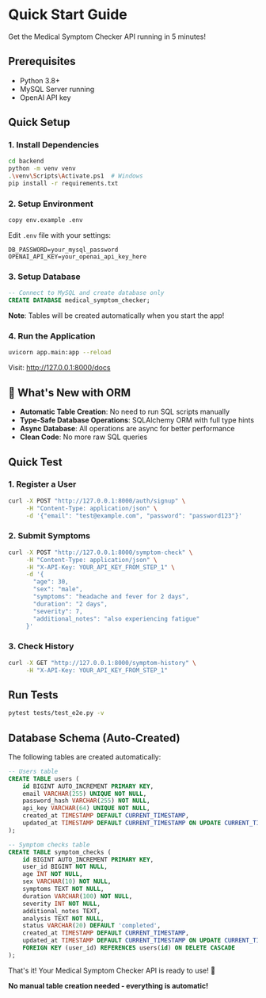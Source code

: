 # Quick Start Guide

Get the Medical Symptom Checker API running in 5 minutes!

## Prerequisites

- Python 3.8+
- MySQL Server running
- OpenAI API key

## Quick Setup

### 1. Install Dependencies
```bash
cd backend
python -m venv venv
.\venv\Scripts\Activate.ps1  # Windows
pip install -r requirements.txt
```

### 2. Setup Environment
```bash
copy env.example .env
```

Edit `.env` file with your settings:
```env
DB_PASSWORD=your_mysql_password
OPENAI_API_KEY=your_openai_api_key_here
```

### 3. Setup Database
```sql
-- Connect to MySQL and create database only
CREATE DATABASE medical_symptom_checker;
```
**Note**: Tables will be created automatically when you start the app!

### 4. Run the Application
```bash
uvicorn app.main:app --reload
```

Visit: http://127.0.0.1:8000/docs

## 🚀 **What's New with ORM**

- **Automatic Table Creation**: No need to run SQL scripts manually
- **Type-Safe Database Operations**: SQLAlchemy ORM with full type hints
- **Async Database**: All operations are async for better performance
- **Clean Code**: No more raw SQL queries

## Quick Test

### 1. Register a User
```bash
curl -X POST "http://127.0.0.1:8000/auth/signup" \
     -H "Content-Type: application/json" \
     -d '{"email": "test@example.com", "password": "password123"}'
```

### 2. Submit Symptoms
```bash
curl -X POST "http://127.0.0.1:8000/symptom-check" \
     -H "Content-Type: application/json" \
     -H "X-API-Key: YOUR_API_KEY_FROM_STEP_1" \
     -d '{
       "age": 30,
       "sex": "male",
       "symptoms": "headache and fever for 2 days",
       "duration": "2 days",
       "severity": 7,
       "additional_notes": "also experiencing fatigue"
     }'
```

### 3. Check History
```bash
curl -X GET "http://127.0.0.1:8000/symptom-history" \
     -H "X-API-Key: YOUR_API_KEY_FROM_STEP_1"
```

## Run Tests
```bash
pytest tests/test_e2e.py -v
```

## Database Schema (Auto-Created)

The following tables are created automatically:

```sql
-- Users table
CREATE TABLE users (
    id BIGINT AUTO_INCREMENT PRIMARY KEY,
    email VARCHAR(255) UNIQUE NOT NULL,
    password_hash VARCHAR(255) NOT NULL,
    api_key VARCHAR(64) UNIQUE NOT NULL,
    created_at TIMESTAMP DEFAULT CURRENT_TIMESTAMP,
    updated_at TIMESTAMP DEFAULT CURRENT_TIMESTAMP ON UPDATE CURRENT_TIMESTAMP
);

-- Symptom checks table
CREATE TABLE symptom_checks (
    id BIGINT AUTO_INCREMENT PRIMARY KEY,
    user_id BIGINT NOT NULL,
    age INT NOT NULL,
    sex VARCHAR(10) NOT NULL,
    symptoms TEXT NOT NULL,
    duration VARCHAR(100) NOT NULL,
    severity INT NOT NULL,
    additional_notes TEXT,
    analysis TEXT NOT NULL,
    status VARCHAR(20) DEFAULT 'completed',
    created_at TIMESTAMP DEFAULT CURRENT_TIMESTAMP,
    updated_at TIMESTAMP DEFAULT CURRENT_TIMESTAMP ON UPDATE CURRENT_TIMESTAMP,
    FOREIGN KEY (user_id) REFERENCES users(id) ON DELETE CASCADE
);
```

That's it! Your Medical Symptom Checker API is ready to use! 🎉

**No manual table creation needed - everything is automatic!** 